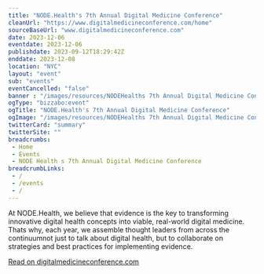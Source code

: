 ```yaml
--- 
title: "NODE.Health's 7th Annual Digital Medicine Conference"
cleanUrl: "https://www.digitalmedicineconference.com/home"
sourceBaseUrl: "www.digitalmedicineconference.com"
date: 2023-12-06
eventdate: 2023-12-06
publishdate: 2023-09-12T18:29:42Z
enddate: 2023-12-08
location: "NYC"
layout: "event"
sub: "events"
eventCancelled: "false"
banner : "/images/resources/NODEHealths 7th Annual Digital Medicine Conference.jpg"
ogType: "bizzabo:event"
ogTitle: "NODE.Health's 7th Annual Digital Medicine Conference"
ogImage: "/images/resources/NODEHealths 7th Annual Digital Medicine Conference.jpg"
twitterCard: "summary"
twitterSite: ""
breadcrumbs:
 - Home
 - Events
 - NODE Health s 7th Annual Digital Medicine Conference
breadcrumbLinks:
 - / 
 - /events
 - / 
---
```

At NODE.Health, we believe that evidence is the key to transforming innovative digital health concepts into viable, real-world digital medicine. Thats why, each year, we assemble thought leaders from across the continuumnot just to talk about digital health, but to collaborate on strategies and best practices for implementing evidence.  
  
[Read on digitalmedicineconference.com](https://www.digitalmedicineconference.com/home)
